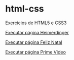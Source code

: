 # html-css
 Exercicios de HTML5 e CSS3

<a href="https://gustavobrandaoo.github.io/portfolio-html-css/paginaHeimer/" target="_blank">Executar página Heimerdinger</a>

<a href="https://gustavobrandaoo.github.io/portfolio-html-css/paginaNatal/" target="_blank">Executar página Feliz Natal</a>

<a href="https://gustavobrandaoo.github.io/portfolio-html-css/paginaAluraPlus/" target="_blank">Executar página Prime Video</a>